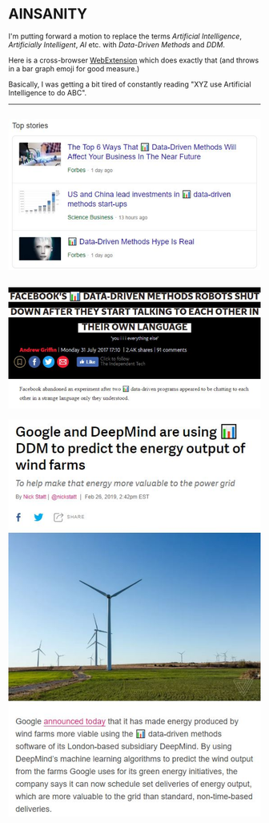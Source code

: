 # AINSANITY

I'm putting forward a motion to replace the terms *Artificial Intelligence*, *Artificially Intelligent*, *AI* etc. with *Data-Driven Methods* and *DDM*.

Here is a cross-browser [WebExtension](https://wiki.mozilla.org/WebExtensions) which does exactly that (and throws in a bar graph emoji for good measure.)

Basically, I was getting a bit tired of constantly reading "XYZ use Artificial Intelligence to do ABC".

---
![ainsanity.jpg](img/ainsanity.jpg)
---
![ainsanity2.jpg](img/ainsanity2.jpg)
---
![ainsanity3.jpg](img/ainsanity3.jpg)
